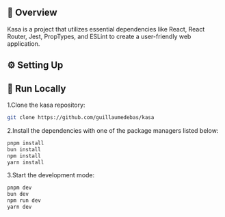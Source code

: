 ## 📌 Overview

Kasa is a project that utilizes essential dependencies like React, React Router, Jest, PropTypes, and ESLint to create a user-friendly web application.

## ⚙️ Setting Up

## 🚀 Run Locally
1.Clone the kasa repository:
```sh
git clone https://github.com/guillaumedebas/kasa
```
2.Install the dependencies with one of the package managers listed below:
```bash
pnpm install
bun install
npm install
yarn install
```
3.Start the development mode:
```bash
pnpm dev
bun dev
npm run dev
yarn dev
```
